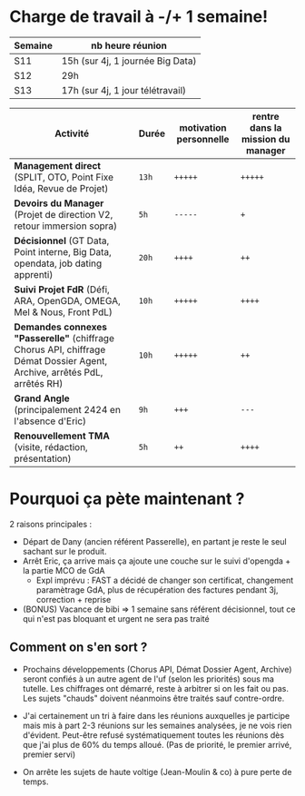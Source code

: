 # Charge de travail à -/+ 1 semaine!
|Semaine| nb heure réunion |
|--|--|
| S11 | 15h (sur 4j, 1 journée Big Data) |
| S12 | 29h  |
| S13 | 17h (sur 4j, 1 jour télétravail) |

| Activité       |Durée                          |motivation personnelle       |rentre dans la mission du manager       |
|----------------|-------------------------------|-----------------------------|-----------------------------|
| **Management direct** (SPLIT, OTO, Point Fixe Idéa, Revue de Projet)|`13h`            |`+++++`             |`+++++` 
| **Devoirs du Manager** (Projet de direction V2, retour immersion sopra)|`5h`            |`-----`             |`+` 
|**Décisionnel** (GT Data, Point interne, Big Data, opendata, job dating apprenti)          |`20h`            |`++++`              | `++`  
|**Suivi Projet FdR** (Défi, ARA, OpenGDA, OMEGA, Mel & Nous, Front PdL)          |`10h`|`+++++`|`++++`
|**Demandes connexes "Passerelle"** (chiffrage Chorus API, chiffrage Démat Dossier Agent, Archive, arrêtés PdL, arrêtés RH)          |`10h`|`+++++`|`++`
|**Grand Angle** (principalement 2424 en l'absence d'Eric)          |`9h`|`+++`|`---`
|**Renouvellement TMA** (visite, rédaction, présentation)          |`5h`|`++`|`++++`

# Pourquoi ça pète maintenant ?
2 raisons principales :

 - Départ de Dany (ancien référent Passerelle), en partant je reste le seul sachant sur le produit.
 - Arrêt Eric, ça arrive mais ça ajoute une couche sur le suivi d'opengda + la partie MCO de GdA
	 - Expl imprévu : FAST a décidé de changer son certificat, changement paramètrage GdA, plus de récupération des factures pendant 3j, correction + reprise
 - (BONUS) Vacance de bibi => 1 semaine sans référent décisionnel, tout ce qui n'est pas bloquant et urgent ne sera pas traité


## Comment on s'en sort ?

 - Prochains développements (Chorus API, Démat Dossier Agent, Archive)
   seront confiés à un autre agent de l'uf (selon les priorités) sous ma
   tutelle. Les chiffrages ont démarré, reste à arbitrer si on les fait
   ou pas. Les sujets "chauds" doivent néanmoins être traités sauf
   contre-ordre. 
   
 - J'ai certainement un tri à faire dans les réunions
   auxquelles je participe mais mis à part 2-3 réunions sur les semaines
   analysées, je ne vois rien d'évident. Peut-être refusé
   systématiquement toutes les réunions dès que j'ai plus de 60% du
   temps alloué. (Pas de priorité, le premier arrivé, premier servi) 
   
 - On arrête les sujets de haute voltige (Jean-Moulin & co) à pure perte de
   temps.

<!--stackedit_data:
eyJoaXN0b3J5IjpbLTQ5MTAzNjY2Nl19
-->